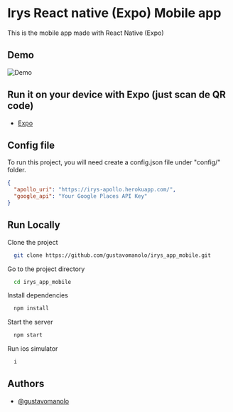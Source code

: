 
# Irys React native (Expo) Mobile app

This is the mobile app made with React Native (Expo)

## Demo

![Demo](https://raw.githubusercontent.com/gustavomanolo/irys_app_mobile/main/demo_app.gif)

## Run it on your device with Expo (just scan de QR code)

- [Expo](https://expo.io/@gustavomanolo/irys_app)

## Config file

To run this project, you will need create a config.json file under "config/" folder.

```json
{
  "apollo_uri": "https://irys-apollo.herokuapp.com/",
  "google_api": "Your Google Places API Key"
}
```

  
## Run Locally

Clone the project

```bash
  git clone https://github.com/gustavomanolo/irys_app_mobile.git
```

Go to the project directory

```bash
  cd irys_app_mobile
```

Install dependencies

```bash
  npm install
```

Start the server

```bash
  npm start
```

Run ios simulator

```bash
  i
```

## Authors

- [@gustavomanolo](https://www.github.com/gustavomanolo)

  